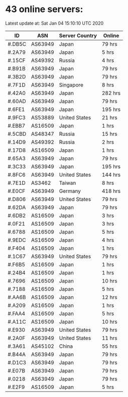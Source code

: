# 43 online servers:

Latest update at: Sat Jan 04 15:10:10 UTC 2020

| ID | ASN | Server Country | Online |
| -- | --- | -------------- | ------ |
| #.DB5C | AS63949 | Japan | 79 hrs |
| #.2A79 | AS63949 | Japan | 5 hrs |
| #.15CF | AS49392 | Russia | 4 hrs |
| #.B91B | AS63949 | Japan | 79 hrs |
| #.3B2D | AS63949 | Japan | 79 hrs |
| #.7F1D | AS63949 | Singapore | 8 hrs |
| #.42A0 | AS63949 | Japan | 282 hrs |
| #.60AD | AS63949 | Japan | 79 hrs |
| #.6FE1 | AS63949 | Japan | 195 hrs |
| #.9FC3 | AS53889 | United States | 21 hrs |
| #.EBB7 | AS16509 | Japan | 1 hrs |
| #.5CBD | AS48347 | Russia | 15 hrs |
| #.14D9 | AS49392 | Russia | 2 hrs |
| #.17D8 | AS16509 | Japan | 1 hrs |
| #.65A3 | AS63949 | Japan | 79 hrs |
| #.3C33 | AS63949 | Japan | 195 hrs |
| #.8FC6 | AS63949 | United States | 144 hrs |
| #.7E1D | AS3462 | Taiwan | 8 hrs |
| #.E0CF | AS63949 | Germany | 418 hrs |
| #.D806 | AS63949 | United States | 79 hrs |
| #.62DA | AS63949 | Japan | 79 hrs |
| #.6DB2 | AS16509 | Japan | 3 hrs |
| #.0F21 | AS16509 | Japan | 3 hrs |
| #.6788 | AS16509 | Japan | 5 hrs |
| #.9EDC | AS16509 | Japan | 4 hrs |
| #.F404 | AS16509 | Japan | 1 hrs |
| #.1C67 | AS63949 | United States | 79 hrs |
| #.F6B5 | AS16509 | Japan | 1 hrs |
| #.24B4 | AS16509 | Japan | 1 hrs |
| #.7696 | AS16509 | Japan | 10 hrs |
| #.7188 | AS16509 | Japan | 5 hrs |
| #.AA6B | AS16509 | Japan | 12 hrs |
| #.A209 | AS16509 | Japan | 1 hrs |
| #.FAA4 | AS16509 | Japan | 5 hrs |
| #.A11C | AS16509 | Japan | 10 hrs |
| #.E930 | AS63949 | United States | 79 hrs |
| #.2A0F | AS63949 | United States | 11 hrs |
| #.3A61 | AS45102 | China | 55 hrs |
| #.B44A | AS63949 | Japan | 79 hrs |
| #.D1C3 | AS63949 | Japan | 79 hrs |
| #.E07B | AS63949 | Japan | 79 hrs |
| #.0218 | AS63949 | Japan | 79 hrs |
| #.E2F9 | AS16509 | Japan | 5 hrs |

